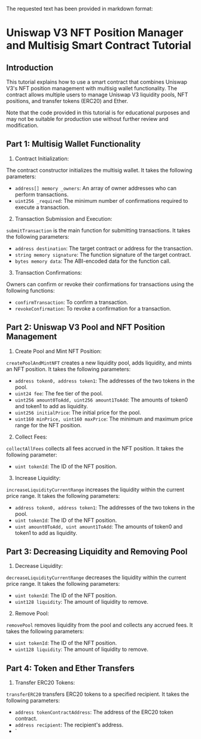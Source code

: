 The requested text has been provided in markdown format:

# Uniswap V3 NFT Position Manager and Multisig Smart Contract Tutorial

## Introduction

This tutorial explains how to use a smart contract that combines Uniswap V3's NFT position management with multisig wallet functionality. The contract allows multiple users to manage Uniswap V3 liquidity pools, NFT positions, and transfer tokens (ERC20) and Ether.

Note that the code provided in this tutorial is for educational purposes and may not be suitable for production use without further review and modification.

## Part 1: Multisig Wallet Functionality

1. Contract Initialization:

The contract constructor initializes the multisig wallet. It takes the following parameters:

- `address[] memory _owners`: An array of owner addresses who can perform transactions.
- `uint256 _required`: The minimum number of confirmations required to execute a transaction.

2. Transaction Submission and Execution:

`submitTransaction` is the main function for submitting transactions. It takes the following parameters:

- `address destination`: The target contract or address for the transaction.
- `string memory signature`: The function signature of the target contract.
- `bytes memory data`: The ABI-encoded data for the function call.

3. Transaction Confirmations:

Owners can confirm or revoke their confirmations for transactions using the following functions:

- `confirmTransaction`: To confirm a transaction.
- `revokeConfirmation`: To revoke a confirmation for a transaction.

## Part 2: Uniswap V3 Pool and NFT Position Management

1. Create Pool and Mint NFT Position:

`createPoolAndMintNFT` creates a new liquidity pool, adds liquidity, and mints an NFT position. It takes the following parameters:

- `address token0, address token1`: The addresses of the two tokens in the pool.
- `uint24 fee`: The fee tier of the pool.
- `uint256 amount0ToAdd, uint256 amount1ToAdd`: The amounts of token0 and token1 to add as liquidity.
- `uint256 initialPrice`: The initial price for the pool.
- `uint160 minPrice, uint160 maxPrice`: The minimum and maximum price range for the NFT position.

2. Collect Fees:

`collectAllFees` collects all fees accrued in the NFT position. It takes the following parameter:

- `uint tokenId`: The ID of the NFT position.

3. Increase Liquidity:

`increaseLiquidityCurrentRange` increases the liquidity within the current price range. It takes the following parameters:

- `address token0, address token1`: The addresses of the two tokens in the pool.
- `uint tokenId`: The ID of the NFT position.
- `uint amount0ToAdd, uint amount1ToAdd`: The amounts of token0 and token1 to add as liquidity.

## Part 3: Decreasing Liquidity and Removing Pool

1. Decrease Liquidity:

`decreaseLiquidityCurrentRange` decreases the liquidity within the current price range. It takes the following parameters:

- `uint tokenId`: The ID of the NFT position.
- `uint128 liquidity`: The amount of liquidity to remove.

2. Remove Pool:

`removePool` removes liquidity from the pool and collects any accrued fees. It takes the following parameters:

- `uint tokenId`: The ID of the NFT position.
- `uint128 liquidity`: The amount of liquidity to remove.

## Part 4: Token and Ether Transfers

1. Transfer ERC20 Tokens:

`transferERC20` transfers ERC20 tokens to a specified recipient. It takes the following parameters:

- `address tokenContractAddress`: The address of the ERC20 token contract.
- `address recipient`: The recipient's address.
- `
